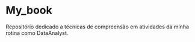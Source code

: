 # My_book
Repositório dedicado a técnicas de compreensão em atividades da minha rotina como DataAnalyst.  
